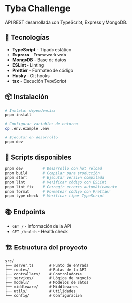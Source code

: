 # Tyba Challenge

API REST desarrollada con TypeScript, Express y MongoDB.

## 🚀 Tecnologías

- **TypeScript** - Tipado estático
- **Express** - Framework web
- **MongoDB** - Base de datos
- **ESLint** - Linting
- **Prettier** - Formateo de código
- **Husky** - Git hooks
- **tsx** - Ejecución TypeScript

## 📦 Instalación

```bash
# Instalar dependencias
pnpm install

# Configurar variables de entorno
cp .env.example .env

# Ejecutar en desarrollo
pnpm dev
```

## 🔧 Scripts disponibles

```bash
pnpm dev         # Desarrollo con hot reload
pnpm build       # Compilar para producción
pnpm start       # Ejecutar versión compilada
pnpm lint        # Verificar código con ESLint
pnpm lint:fix    # Corregir errores automáticamente
pnpm format      # Formatear código con Prettier
pnpm type-check  # Verificar tipos TypeScript
```

## 📚 Endpoints

- `GET /` - Información de la API
- `GET /health` - Health check

## 🏗️ Estructura del proyecto

```
src/
├── server.ts       # Punto de entrada
├── routes/         # Rutas de la API
├── controllers/    # Controladores
├── services/       # Lógica de negocio
├── models/         # Modelos de datos
├── middleware/     # Middlewares
├── utils/          # Utilidades
└── config/         # Configuración
```